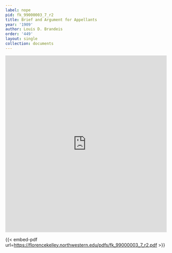 ```yaml
---
label: nope
pid: fk_99000003_7_r2
title: Brief and Argument for Appellants
year: '1909'
author: Louis D. Brandeis
order: '449'
layout: single
collection: documents
---
```

<iframe src="https://northwestern.app.box.com/embed/s/jxx4luufd6dh9a9xz1l1oqol8o84h2cu?sortColumn=date&view=list" width="100%" height="550" frameborder="0" allowfullscreen webkitallowfullscreen msallowfullscreen></iframe>


{{< embed-pdf url=https://florencekelley.northwestern.edu/pdfs/fk_99000003_7_r2.pdf >}}